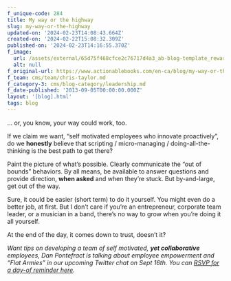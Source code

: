 ```yaml
---
f_unique-code: 284
title: My way or the highway
slug: my-way-or-the-highway
updated-on: '2024-02-23T14:08:43.664Z'
created-on: '2024-02-22T15:08:32.309Z'
published-on: '2024-02-23T14:16:55.370Z'
f_image:
  url: /assets/external/65d75f468cfce2c76717d4a3_ab-blog-template_reward.jpeg
  alt: null
f_original-url: https://www.actionablebooks.com/en-ca/blog/my-way-or-the-highway/
f_team: cms/team/chris-taylor.md
f_category-3: cms/blog-category/leadership.md
f_date-published: '2013-09-05T00:00:00.000Z'
layout: '[blog].html'
tags: blog
---
```


… or, you know, your way could work, too.

If we claim we want, “self motivated employees who innovate proactively”, do we **honestly** believe that scripting / micro-managing / doing-all-the-thinking is the best path to get there?

Paint the picture of what’s possible. Clearly communicate the “out of bounds” behaviors. By all means, be available to answer questions and provide direction, **when asked** and when they’re stuck. But by-and-large, get out of the way.

Sure, it could be easier (short term) to do it yourself. You might even do a better job, at first. But I don’t care if you’re an entrepreneur, corporate team leader, or a musician in a band, there’s no way to grow when you’re doing it all yourself.

At the end of the day, it comes down to trust, doesn’t it?

_Want tips on developing a team of self motivated,_ **_yet collaborative_** _employees, Dan Pontefract is talking about employee empowerment and “Flat Armies” in our upcoming Twitter chat on Sept 16th. You can_ [_RSVP for a day-of reminder here_](https://www.actionablebooks.com/bizbkchat/)_._
